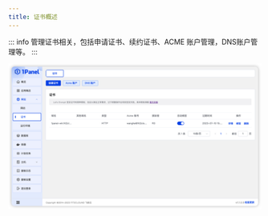 ```yaml
---
title: 证书概述
---
```


::: info
管理证书相关，包括申请证书、续约证书、ACME 账户管理，DNS账户管理等。
:::

![首页](../../img/websites/certificate_list.png)